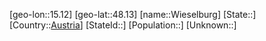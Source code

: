 ﻿---
location: [48.13,15.12]
type: City
tags:
- geo/City


SpocWebEntityId: 35600
isDeleted: false
confidential: public

---
[geo-lon::15.12]
[geo-lat::48.13]
[name::Wieselburg]
[State::]
[Country::[Austria](geo/Continent/Europe/Austria.md)]
[StateId::]
[Population::]
[Unknown::]

